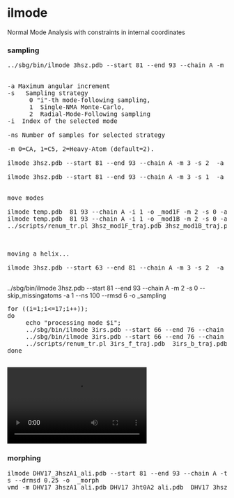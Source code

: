 # ilmode
Normal Mode Analysis with constraints in internal coordinates


 
### sampling #### 
<pre>
../sbg/bin/ilmode 3hsz.pdb --start 81 --end 93 --chain A -m 2 -s 2 --skip_missingatoms -a 1 --ns 100 --rmsd 6 -o _sampling


-a Maximum angular increment 
-s   Sampling strategy
      0 "i"-th mode-following sampling, 
      1  Single-NMA Monte-Carlo, 
      2  Radial-Mode-Following sampling 
-i  Index of the selected mode
       
-ns Number of samples for selected strategy

-m 0=CA, 1=C5, 2=Heavy-Atom (default=2). 

ilmode 3hsz.pdb --start 81 --end 93 --chain A -m 3 -s 2  -a 3  --rmsd 2 -o _sampling --verb 0 --ns 1000

ilmode 3hsz.pdb --start 81 --end 93 --chain A -m 3 -s 1  -a 3  --rmsd 2 -o _sampling --verb 0 --ns 1000


move modes 

ilmode temp.pdb  81 93 --chain A -i 1 -o _mod1F -m 2 -s 0 -a  1  --rmsd 3 --drmsd 0.25 --verb 0
ilmode temp.pdb  81 93 --chain A -i 1 -o _mod1B -m 2 -s 0 -a -1  --rmsd 3 --drmsd 0.25 --verb 0    
../scripts/renum_tr.pl 3hsz_mod1F_traj.pdb 3hsz_mod1B_traj.pdb > 3hsz_mod1.pdb



moving a helix...

ilmode 3hsz.pdb --start 63 --end 81 --chain A -m 3 -s 2  -a 1  --rmsd 2 -o _sampling --verb 0 --ns 100

</pre>

../sbg/bin/ilmode 3hsz.pdb --start 81 --end 93 --chain A -m 2 -s 0 --skip_missingatoms -a 1 --ns 100 --rmsd 6 -o _sampling

<pre>
for ((i=1;i<=17;i++)); 
do
     echo "processing mode $i";
     ../sbg/bin/ilmode 3irs.pdb --start 66 --end 76 --chain C -m 2 -i $i -a  1 -r 2  --drmsd 0.25 -o _f >> log;
     ../sbg/bin/ilmode 3irs.pdb --start 66 --end 76 --chain C -m 2 -i $i -a -1 -r 2  --drmsd 0.25 -o _b >> log;
     ../scripts/renum_tr.pl 3irs_f_traj.pdb  3irs_b_traj.pdb > mode_$i.pdb     
done
 </pre>
 
 <video  width="320px" height="175px"  src="https://user-images.githubusercontent.com/19269061/141282242-ac69849d-3ceb-4241-8f11-fcdb0ab5c0a4.mp4" autoplay="true" loop="true" controls="controls" >
  </video>


### morphing ###

<pre>
ilmode DHV17_3hszA1_ali.pdb --start 81 --end 93 --chain A -t DHV17_3ht0A2_ali.pdb -m 2 --skip_missingatoms -a 1 -C 1 --ns 5000 --flanks 1 --aliflank
s --drmsd 0.25 -o  _morph
vmd -m DHV17_3hszA1_ali.pdb DHV17_3ht0A2_ali.pdb  DHV17_3hszA1_ali_4m45A1_af1_traj.pdb 
</pre>
 
 
